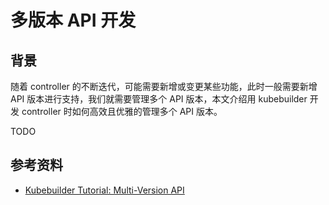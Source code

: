 # 多版本 API 开发

## 背景

随着 controller 的不断迭代，可能需要新增或变更某些功能，此时一般需要新增 API 版本进行支持，我们就需要管理多个 API 版本，本文介绍用 kubebuilder 开发 controller 时如何高效且优雅的管理多个 API 版本。

TODO

## 参考资料

- [Kubebuilder Tutorial: Multi-Version API](https://book.kubebuilder.io/multiversion-tutorial/tutorial)
